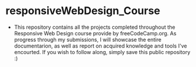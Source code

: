# responsiveWebDesign_Course
 - This repository contains all the projects completed throughout the Responsive Web Design course provide by freeCodeCamp.org. As progress through my submissions, I will showcase the entire documentarion, as well as report on acquired knowledge and tools I've encourted. If you wish to follow along, simply save this public repository :)
